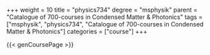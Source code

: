 +++
weight = 10
title = "physics734"
degree = "msphysik"
parent = "Catalogue of 700-courses in Condensed Matter & Photonics"
tags = ["msphysik", "physics734", "Catalogue of 700-courses in Condensed Matter & Photonics"]
categories = ["course"]
+++

{{< genCoursePage >}}
